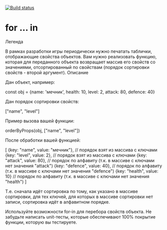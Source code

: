 [![Build status](https://ci.appveyor.com/api/projects/status/f4pvl804dtskxa72?svg=true)](https://ci.appveyor.com/project/ART20230129/js-ac-hw-4-1-clearfunction)

# for ... in
Легенда

В рамках разработки игры периодически нужно печатать таблички, отображающие свойства объектов. Вам нужно реализовать функцию, которая для переданного объекта возвращает массив его свойств со значениями, отсортированный по свойствам (порядок сортировки свойств - второй аргумент).
Описание

Дан объект, например:

const obj = {name: 'мечник', health: 10, level: 2, attack: 80, defence: 40}

Дан порядок сортировки свойств:

["name", "level"]

Пример вызова вашей функции:

orderByProps(obj, ["name", "level"])

После обработки вашей функцией:

[
  {key: "name", value: "мечник"}, // порядок взят из массива с ключами
  {key: "level", value: 2}, // порядок взят из массива с ключами
  {key: "attack", value: 80}, // порядок по алфавиту (т.к. в массиве с ключами нет значения "attack")
  {key: "defence", value: 40}, // порядок по алфавиту (т.к. в массиве с ключами нет значения "defence")
  {key: "health", value: 10} // порядок по алфавиту (т.к. в массиве с ключами нет значения "health")
]

Т.е. сначала идёт сортировка по тому, как указано в массиве сортировки, для тех ключей, для которых в массиве сортировки нет записи, сортировка идёт в алфавитном порядке.

Используйте возможности for-in для перебора свойств объекта. Не забудьте написать unit-тесты, которые обеспечивают 100% покрытие функции, которую вы тестируете.
